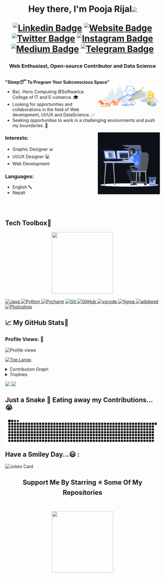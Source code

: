 <h1 align="center">Hey there, I'm Pooja Rijal<img src="https://raw.githubusercontent.com/MartinHeinz/MartinHeinz/master/wave.gif" width="30px">

[![Linkedin Badge](https://img.shields.io/badge/-LinkedIn-0e76a8?style=flat-square&logo=Linkedin&logoColor=white)](https://linkedin.com/in/gapur-kassym)
[![Website Badge](https://img.shields.io/badge/Website-3b5998?style=flat-square&logo=google-chrome&logoColor=white)](https://gkassym.netlify.app)
[![Twitter Badge](https://img.shields.io/badge/-Twitter-00acee?style=flat-square&logo=Twitter&logoColor=white)](https://twitter.com/GKassym)
[![Instagram Badge](https://img.shields.io/badge/-Instagram-e4405f?style=flat-square&logo=Instagram&logoColor=white)](https://instagram.com/gkassym/)
[![Medium Badge](https://img.shields.io/badge/medium-%2312100E.svg?&style=for-square&logo=medium&logoColor=white)](https://gapur-kassym.medium.com/)
[![Telegram Badge](https://img.shields.io/badge/-Telegram-0088cc?style=flat-square&logo=Telegram&logoColor=white)](https://t.me/GKassym)
</h1>

<h3 align="center">Web Enthusiast, Open-source Contributor and Data Science</h3>

<br>
<b> "Sleep😴 To Program Your Subconscious Space"</b>

<img width="40%" align="right" alt="Github Header" src="images/git-header.svg" />

<p>
  
- Bsc. Hons Computing  @Softwarica College of IT and E-comerce. 🎓
- Looking for opportunities and collaborations in the field of Web development, UI/UX and DataScience. ✅
- Seeking opportunities to work in a challenging environments and push my boundaries. 💪
</p>

<!-- <div align="center">

## **Scan to fly through my Portfolio**
<a href="https://avinash-218.github.io/avinash-portfolio-2/"><img src="images/cv.pdf" width="200" height="200" alt="WebsiteQR"></a>
</div> -->

<img width="40%" align="right" alt="Github Header" src="images/R.gif" />

<h3 align="left">Interests:</h3>

- Graphic Designer 📊
- UI/UX Designer 💻
- Web Development

<h3 align="left">Languages:</h3>

- English 🔤
- Nepali

<br><br>

## **Tech Toolbox🧰**<br>

<p align='center'>
<img src="https://media.giphy.com/media/TEnXkcsHrP4YedChhA/giphy.gif" width="200" height="200" frameBorder="0" class="giphy-embed" allowFullScreen></img></p>

<p align="left">
<a href="https://www.java.com" target="_blank"> <img src="https://img.shields.io/badge/Java-ED8B00?style=for-the-badge&logo=java&logoColor=white" alt="Java"/> </a>
<a href="https://www.python.org" target="_blank"> <img src="https://img.shields.io/badge/Python-FFD43B?style=for-the-badge&logo=python&logoColor=darkgreen" alt="Python"/> </a>
<a href="https://www.jetbrains.com/pycharm/" target="_blank"> <img src="https://img.shields.io/badge/PyCharm-000000.svg?&style=for-the-badge&logo=PyCharm&logoColor=white" alt="Pycharm"/></a>
<a href="https://git-scm.com/" target="_blank"> <img src="https://img.shields.io/badge/GIT-E44C30?style=for-the-badge&logo=git&logoColor=white" alt="Git"/> </a>
<a href="https://github.com/" target="_blank"> <img src="https://img.shields.io/badge/GitHub-100000?style=for-the-badge&logo=github&logoColor=white" alt="GitHub"/>
<a href="https://code.visualstudio.com/Download" target="_blank"> <img src="https://img.shields.io/badge/VScode-blue?logo=visual%20studio%20code&logocolor=white&style=for-the-badge" alt="vscode"/> </a>
<a href="https://www.figma.com/" target="_blank"> <img src="https://img.shields.io/badge/Figma-green?logo=figma&logocolor=white&style=for-the-badge" alt="figma"/> </a>
<a href="https://www.adobe.com/products/xd.html" target="_blank"> <img src="https://img.shields.io/badge/adobe%20XD-brown?logo=adobeXD&logocolor=orange&style=for-the-badge" alt="adobexd"/> </a>
<a href="https://www.adobe.com/products/photoshop.html" target="_blank"> <img src="https://img.shields.io/badge/photoshop-045772?logo=adobephotoshop&logocolor=orange&style=for-the-badge" alt="Photoshop"/> </a>
  
## &#x1f4c8; My GitHub Stats🎯
 
<h3 align="left">Profile Views: 🧐</h3>
  
![Profile views](https://gpvc.arturio.dev/Pooja9009)

[![Top Langs](https://github-readme-stats.vercel.app/api/top-langs/?username=Pooja9009&theme=chartreuse-dark)](https://github.com/anuraghazra/github-readme-stats)
  
<details><summary>Contribution Graph</summary>
<p align="left">
<img width="90%" src="https://activity-graph.herokuapp.com/graph?username=Pooja9009&theme=chartreuse-dark&no-frame=true" /></p>
</details>

  
<details><summary>Trophies</summary>
<p align="left">
<img width=900 src="https://github-profile-trophy.vercel.app/?username=Pooja9009&column=7&theme=gruvbox&no-frame=true"/>
</details>
  

<p align="left">
  <img width="48%" src="https://github-readme-stats.vercel.app/api?username=Pooja9009&show_icons=true&theme=chartreuse-dark&count_private=true&include_all_commits=true" /> 
  <img width="48%" src="https://github-readme-streak-stats.herokuapp.com/?user=Pooja9009&theme=chartreuse-dark" />
</p>  


<div>


## Just a Snake 🐍 Eating away my Contributions...😭
<img width="100%" align="right" alt="Github Header" src="images/github-contribution-grid-snake.svg" />

## Have a Smiley Day...😃 :<br>
![Jokes Card](https://readme-jokes.vercel.app/api)
  
<h2 align='center'>Support Me By Starring ⭐ Some Of My Repositories</h2>
<br>
<p align='center'>
<img src="https://media.giphy.com/media/O51MQ3DduOcGW6ofR3/giphy.gif" width="200" height="200" frameBorder="0" class="giphy-embed" allowFullScreen></img></p>
<br>
